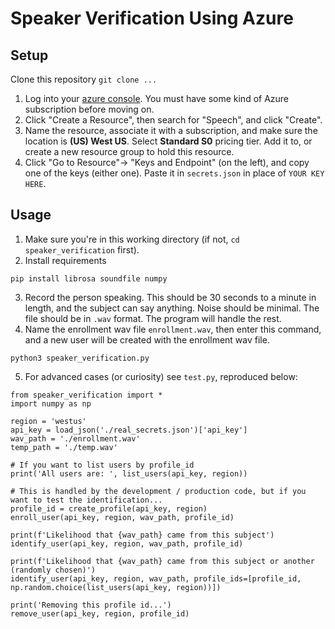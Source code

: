 # Speaker Verification Using Azure

## Setup
Clone this repository
`git clone ...`

1. Log into your [azure console](https://portal.azure.com/#home).  You must have some kind of Azure subscription before moving on.
2. Click "Create a Resource", then search for "Speech", and click "Create".
3. Name the resource, associate it with a subscription, and make sure the location is **(US) West US**.  Select **Standard S0** pricing tier.  Add it to, or create a new resource group to hold this resource.
4. Click "Go to Resource"-> "Keys and Endpoint" (on the left), and copy one of the keys (either one). Paste it in `secrets.json` in place of `YOUR KEY HERE`.

## Usage
1. Make sure you're in this working directory (if not, `cd speaker_verification` first).
2. Install requirements
```
pip install librosa soundfile numpy
```
3. Record the person speaking.  This should be 30 seconds to a minute in length, and the subject can say anything.  Noise should be minimal.  The file should be in `.wav` format.  The program will handle the rest.
4. Name the enrollment wav file `enrollment.wav`, then enter this command, and a new user will be created with the enrollment wav file.
```
python3 speaker_verification.py
```
5. For advanced cases (or curiosity) see `test.py`, reproduced below:
```
from speaker_verification import *
import numpy as np

region = 'westus'
api_key = load_json('./real_secrets.json')['api_key']
wav_path = './enrollment.wav'
temp_path = './temp.wav'

# If you want to list users by profile_id
print('All users are: ', list_users(api_key, region))

# This is handled by the development / production code, but if you want to test the identification...
profile_id = create_profile(api_key, region)
enroll_user(api_key, region, wav_path, profile_id)

print(f'Likelihood that {wav_path} came from this subject')
identify_user(api_key, region, wav_path, profile_id)

print(f'Likelihood that {wav_path} came from this subject or another (randomly chosen)')
identify_user(api_key, region, wav_path, profile_ids=[profile_id, np.random.choice(list_users(api_key, region))])

print('Removing this profile id...')
remove_user(api_key, region, profile_id)
```